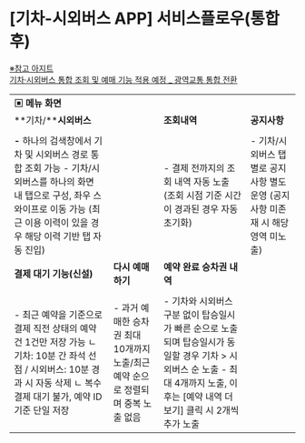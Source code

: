 # [기차-시외버스 APP] 서비스플로우(통합 후)

[※참고 아지트   
기차·시외버스 통합 조회 및 예매 기능 적용 예정 \_ 광역교통 통합 전환](https://ext.agit.in/g/300044382/wall/429836031#comment_panel_430383126)

|  |  |  |  |
| --- | --- | --- | --- |
| **▣ 메뉴 화면** | | | |
| **기차/****시외버스** | | **조회내역** | **공지사항** |
|  | |  |  |
| **-** 하나의 검색창에서 기차 및 시외버스 경로 통합 조회 가능 - 기차/시외버스를 하나의 화면 내 탭으로 구성, 좌우 스와이프로 이동 가능 (최근 이용 이력이 있을 경우 해당 이력 기반 탭 자동 진입) | | - 결제 전까지의 조회 내역 자동 노출 (조회 시점 기준 시간이 경과된 경우 자동 초기화) | - 기차/시외버스 탭별로 공지사항 별도 운영  (공지사항 미존재 시 해당 영역 미노출) |
| **결제 대기 기능(신설)** | **다시 예매하기** | **예약 완료 승차권 내역** | |
|  |  |  | |
| - 최근 예약을 기준으로 결제 직전 상태의 예약건 1건만 저장 가능  ㄴ 기차: 10분 간 좌석 선점 / 시외버스: 10분 경과 시 자동 삭제  ㄴ 복수 결제 대기 불가, 예약 ID 기준 단일 저장 | - 과거 예매한 승차권 최대 10개까지 노출/최근 예약 순으로 정렬되며 중복 노출 없음 | - 기차와 시외버스 구분 없이 탑승일시가 빠른 순으로 노출되며  탑승일시가 동일할 경우 기차 > 시외버스 순 노출 - 최대 4개까지 노출, 이후는 [예약 내역 더 보기] 클릭 시 2개씩 추가 노출 | |